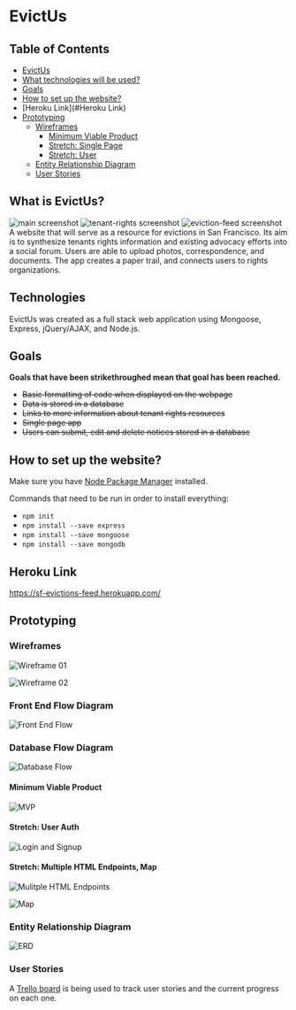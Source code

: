 # EvictUs

## Table of Contents

  * [EvictUs](#what-is-evictus?)
  * [What technologies will be used?](#what-technologies-will-be-used?)
  * [Goals](#goals)
  * [How to set up the website?](#how-to-set-up-the-website?)
  * [Heroku Link](#Heroku Link)
  * [Prototyping](#prototyping)
    * [Wireframes](#wireframes)
      * [Minimum Viable Product](#minimum-viable-product)
      * [Stretch: Single Page](#stretch-single-page)
      * [Stretch: User](#stretch-user)
    * [Entity Relationship Diagram](#entity-relationship-diagram)
    * [User Stories](#user-stories)

## What is EvictUs?

![main screenshot](https://github.com/isangieri/project-01/blob/master/public/images/main-content-shot.png)
![tenant-rights screenshot](https://github.com/isangieri/project-01/blob/master/public/images/tenant-rights-content.png)
![eviction-feed screenshot](https://github.com/isangieri/project-01/blob/master/public/images/eviction-feed-content.png)
A website that will serve as a resource for evictions in San Francisco.  Its aim is to synthesize tenants rights information and existing advocacy efforts into a social forum. Users are able to upload photos, correspondence, and documents. The app creates a paper trail, and connects users to rights organizations.

## Technologies

EvictUs was created as a full stack web application using Mongoose, Express, jQuery/AJAX, and Node.js.

## Goals

**Goals that have been strikethroughed mean that goal has been reached.**
* ~~Basic formatting of code when displayed on the webpage~~
* ~~Data is stored in a database~~
* ~~Links to more information about tenant rights resources~~
* ~~Single page app~~
* ~~Users can submit, edit and delete notices stored in a database~~

## How to set up the website?

Make sure you have [Node Package Manager](https://www.npmjs.com/) installed.

Commands that need to be run in order to install everything:
* `npm init`
* `npm install --save express`
* `npm install --save mongoose`
* `npm install --save mongodb`

## Heroku Link

https://sf-evictions-feed.herokuapp.com/

## Prototyping

### Wireframes

![Wireframe 01](https://raw.githubusercontent.com/isangieri/project-01/master/public/images/IMG_20151210_165526.jpg)

![Wireframe 02](https://github.com/isangieri/project-01/blob/master/public/images/IMG_20151215_220235.jpg)

### Front End Flow Diagram

![Front End Flow](https://github.com/isangieri/project-01/blob/master/public/images/IMG_20151210_173251.jpg)

### Database Flow Diagram

![Database Flow](https://github.com/isangieri/project-01/blob/master/public/images/IMG_20151212_185737.jpg)

#### Minimum Viable Product

![MVP](https://raw.githubusercontent.com/isangieri/project-01/master/public/images/MVP.png)

#### Stretch: User Auth

![Login and Signup](https://image.png)

#### Stretch: Multiple HTML Endpoints, Map

![Mulitple HTML Endpoints](https://image.png)

![Map](https://image.png)

### Entity Relationship Diagram

![ERD](https://image.png)

### User Stories

A [Trello board](https://trello.com/) is being used to track user stories and the current progress on each one.